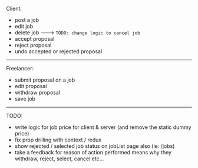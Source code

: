 Client:
   - post a job
   - edit job
   - delete job  ---> `TODO: change logic to cancel job`
   - accept proposal
   - reject proposal
   - undo accepted or rejected proposal
---

Freelancer:
   - submit proposal on a job
   - edit proposal
   - withdraw proposal
   - save job
---

TODO:
 - write logic for job price for client & server (and remove the static dummy price)
 - fix prop drilling with context / redux
 - show rejected / selected job status on jobList page also (ie: /jobs)
 - take a feedback for reason of action performed means why they withdraw, reject, select, cancel etc...
